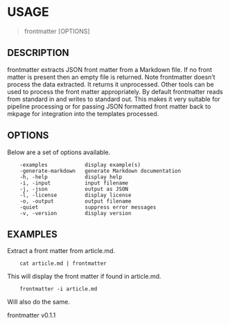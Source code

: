 
# USAGE

>	frontmatter \[OPTIONS\]

## DESCRIPTION


frontmatter extracts JSON front matter from a Markdown file. If no front matter is present then an empty file is returned. Note frontmatter doesn’t process the data extracted. It returns it unprocessed. Other tools can be used to process the front matter appropriately. By default frontmatter reads from standard in and writes to standard out. This makes it very suitable for pipeline processing or for passing JSON formatted front matter back to mkpage for integration into the templates processed.


## OPTIONS

Below are a set of options available.

```
    -examples            display example(s)
    -generate-markdown   generate Markdown documentation
    -h, -help            display help
    -i, -input           input filename
    -j, -json            output as JSON
    -l, -license         display license
    -o, -output          output filename
    -quiet               suppress error messages
    -v, -version         display version
```


## EXAMPLES


Extract a front matter from article.md.

```
    cat article.md | frontmatter
```

This will display the front matter if found in article.md.

```
    frontmatter -i article.md
```

Will also do the same.

frontmatter v0.1.1

